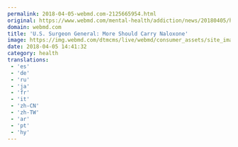```yaml
---
permalink: 2018-04-05-webmd.com-2125665954.html
original: https://www.webmd.com/mental-health/addiction/news/20180405/health-highlights-april-5-2018?src=RSS_PUBLIC
domain: webmd.com
title: 'U.S. Surgeon General: More Should Carry Naloxone'
image: https://img.webmd.com/dtmcms/live/webmd/consumer_assets/site_images/logos/webmd/web/webmd-logo-fb.jpg
date: 2018-04-05 14:41:32
category: health
translations: 
 - 'es'
 - 'de'
 - 'ru'
 - 'ja'
 - 'fr'
 - 'it'
 - 'zh-CN'
 - 'zh-TW'
 - 'ar'
 - 'pt'
 - 'hy'
---
```


